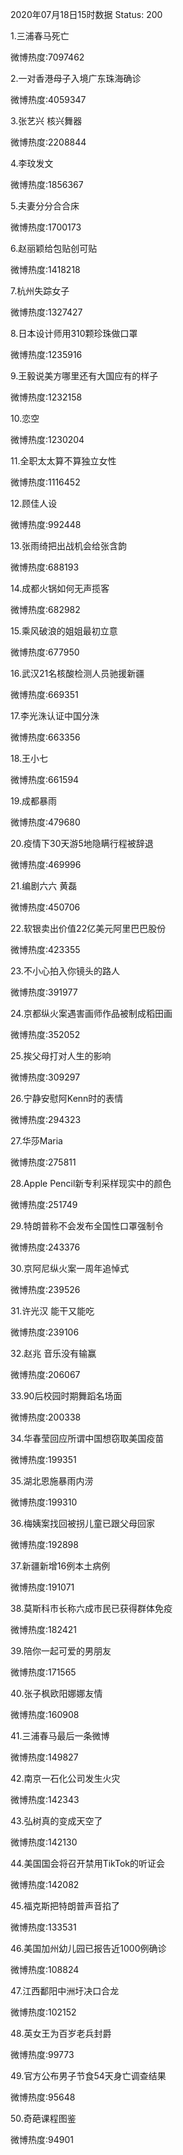 2020年07月18日15时数据
Status: 200

1.三浦春马死亡

微博热度:7097462

2.一对香港母子入境广东珠海确诊

微博热度:4059347

3.张艺兴 核兴舞器

微博热度:2208844

4.李玟发文

微博热度:1856367

5.夫妻分分合合床

微博热度:1700173

6.赵丽颖给包贴创可贴

微博热度:1418218

7.杭州失踪女子

微博热度:1327427

8.日本设计师用310颗珍珠做口罩

微博热度:1235916

9.王毅说美方哪里还有大国应有的样子

微博热度:1232158

10.恋空

微博热度:1230204

11.全职太太算不算独立女性

微博热度:1116452

12.顾佳人设

微博热度:992448

13.张雨绮把出战机会给张含韵

微博热度:688193

14.成都火锅如何无声揽客

微博热度:682982

15.乘风破浪的姐姐最初立意

微博热度:677950

16.武汉21名核酸检测人员驰援新疆

微博热度:669351

17.李光洙认证中国分洙

微博热度:663356

18.王小七

微博热度:661594

19.成都暴雨

微博热度:479680

20.疫情下30天游5地隐瞒行程被辞退

微博热度:469996

21.编剧六六 黄磊

微博热度:450706

22.软银卖出价值22亿美元阿里巴巴股份

微博热度:423355

23.不小心拍入你镜头的路人

微博热度:391977

24.京都纵火案遇害画师作品被制成稻田画

微博热度:352052

25.挨父母打对人生的影响

微博热度:309297

26.宁静安慰阿Kenn时的表情

微博热度:294323

27.华莎Maria

微博热度:275811

28.Apple Pencil新专利采样现实中的颜色

微博热度:251749

29.特朗普称不会发布全国性口罩强制令

微博热度:243376

30.京阿尼纵火案一周年追悼式

微博热度:239526

31.许光汉 能干又能吃

微博热度:239106

32.赵兆 音乐没有输赢

微博热度:206067

33.90后校园时期舞蹈名场面

微博热度:200338

34.华春莹回应所谓中国想窃取美国疫苗

微博热度:199351

35.湖北恩施暴雨内涝

微博热度:199310

36.梅姨案找回被拐儿童已跟父母回家

微博热度:192898

37.新疆新增16例本土病例

微博热度:191071

38.莫斯科市长称六成市民已获得群体免疫

微博热度:182421

39.陪你一起可爱的男朋友

微博热度:171565

40.张子枫欧阳娜娜友情

微博热度:160908

41.三浦春马最后一条微博

微博热度:149827

42.南京一石化公司发生火灾

微博热度:142343

43.弘树真的变成天空了

微博热度:142130

44.美国国会将召开禁用TikTok的听证会

微博热度:142082

45.福克斯把特朗普声音掐了

微博热度:133531

46.美国加州幼儿园已报告近1000例确诊

微博热度:108824

47.江西鄱阳中洲圩决口合龙

微博热度:102152

48.英女王为百岁老兵封爵

微博热度:99773

49.官方公布男子节食54天身亡调查结果

微博热度:95648

50.奇葩课程图鉴

微博热度:94901

